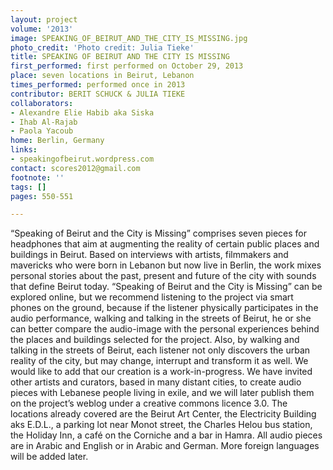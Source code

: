 ```yaml
---
layout: project
volume: '2013'
image: SPEAKING_OF_BEIRUT_AND_THE_CITY_IS_MISSING.jpg
photo_credit: 'Photo credit: Julia Tieke'
title: SPEAKING OF BEIRUT AND THE CITY IS MISSING
first_performed: first performed on October 29, 2013
place: seven locations in Beirut, Lebanon
times_performed: performed once in 2013
contributor: BERIT SCHUCK & JULIA TIEKE
collaborators:
- Alexandre Elie Habib aka Siska
- Ihab Al-Rajab
- Paola Yacoub
home: Berlin, Germany
links:
- speakingofbeirut.wordpress.com
contact: scores2012@gmail.com
footnote: ''
tags: []
pages: 550-551

---
```


“Speaking of Beirut and the City is Missing” comprises seven pieces for headphones that aim at augmenting the reality of certain public places and buildings in Beirut. Based on interviews with artists, filmmakers and mavericks who were born in Lebanon but now live in Berlin, the work mixes personal stories about the past, present and future of the city with sounds that define Beirut today. “Speaking of Beirut and the City is Missing” can be explored online, but we recommend listening to the project via smart phones on the ground, because if the listener physically participates in the audio performance, walking and talking in the streets of Beirut, he or she can better compare the audio-image with the personal experiences behind the places and buildings selected for the project. Also, by walking and talking in the streets of Beirut, each listener not only discovers the urban reality of the city, but may change, interrupt and transform it as well. We would like to add that our creation is a work-in-progress. We have invited other artists and curators, based in many distant cities, to create audio pieces with Lebanese people living in exile, and we will later publish them on the project’s weblog under a creative commons licence 3.0. The locations already covered are the Beirut Art Center, the Electricity Building aks E.D.L., a parking lot near Monot street, the Charles Helou bus station, the Holiday Inn, a café on the Corniche and a bar in Hamra. All audio pieces are in Arabic and English or in Arabic and German. More foreign languages will be added later.
